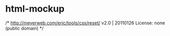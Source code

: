 # html-mockup

/* http://meyerweb.com/eric/tools/css/reset/ 
   v2.0 | 20110126
   License: none (public domain)
*/